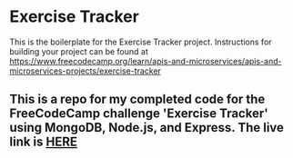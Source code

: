 # Exercise Tracker

This is the boilerplate for the Exercise Tracker project. Instructions for building your project can be found at https://www.freecodecamp.org/learn/apis-and-microservices/apis-and-microservices-projects/exercise-tracker

## This is a repo for my completed code for the FreeCodeCamp challenge 'Exercise Tracker' using MongoDB, Node.js, and Express. The live link is [HERE](https://boilerplate-project-exercisetracker.js1313.repl.co/)